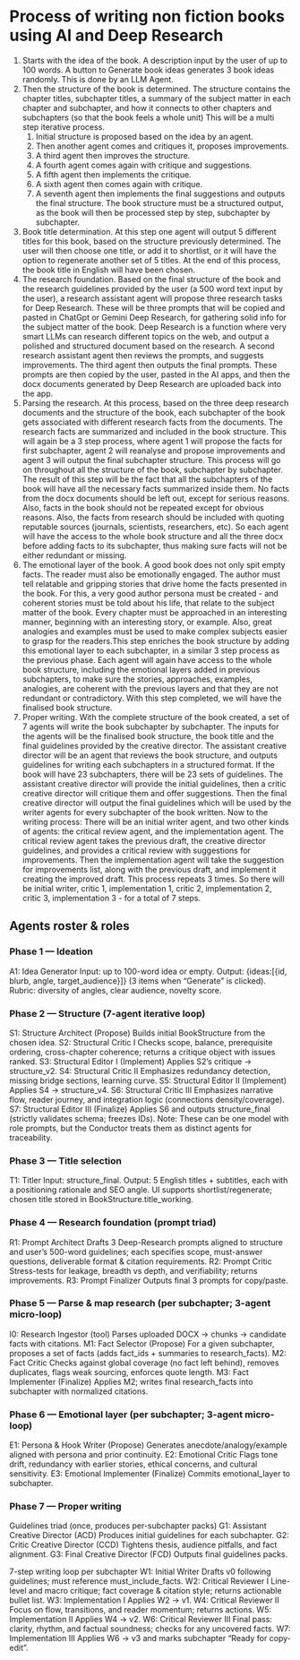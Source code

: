 # Process of writing non fiction books using AI and Deep Research

1. Starts with the idea of the book. A description input by the user of up to 100 words. A button to Generate book ideas generates 3 book ideas randomly. This is done by an LLM Agent.
2. Then the structure of the book is determined. The structure contains the chapter titles, subchapter titles, a summary of the subject matter in each chapter and subchapter, and how it connects to other chapters and subchapters (so that the book feels a whole unit) This will be a multi step iterative process.
   1. Initial structure is proposed based on the idea by an agent.
   2. Then another agent comes and critiques it, proposes improvements.
   3. A third agent then improves the structure.
   4. A fourth agent comes again with critique and suggestions.
   5. A fifth agent then implements the critique.
   6. A sixth agent then comes again with critique.
   7. A seventh agent then implements the final suggestions and outputs the final structure. The book structure must be a structured output, as the book will then be processed step by step, subchapter by subchapter.
3. Book title determination. At this step one agent will output 5 different titles for this book, based on the structure previously determined. The user will then choose one title, or add it to shortlist, or it will have the option to regenerate another set of 5 titles. At the end of this process, the book title in English will have been chosen.
4. The research foundation. Based on the final structure of the book and the research guidelines provided by the user (a 500 word text input by the user), a research assistant agent will propose three research tasks for Deep Research. These will be three prompts that will be copied and pasted in ChatGpt or Gemini Deep Research, for gathering solid info for the subject matter of the book. Deep Research is a function where very smart LLMs can research different topics on the web, and output a polished and structured document based on the research. A second research assistant agent then reviews the prompts, and suggests improvements. The third agent then outputs the final prompts. These prompts are then copied by the user, pasted in the AI apps, and then the docx documents generated by Deep Research are uploaded back into the app.
5. Parsing the research. At this process, based on the three deep research documents and the structure of the book, each subchapter of the book gets associated with different research facts from the documents. The research facts are summarized and included in the book structure. This will again be a 3 step process, where agent 1 will propose the facts for first subchapter, agent 2 will reanalyse and propose improvements and agent 3 will output the final subchapter structure. This process will go on throughout all the structure of the book, subchapter by subchapter. The result of this step will be the fact that all the subchapters of the book will have all the necessary facts summarized inside them. No facts from the docx documents should be left out, except for serious reasons. Also, facts in the book should not be repeated except for obvious reasons. Also, the facts from research should be included with quoting reputable sources (journals, scientists, researchers, etc). So each agent will have the access to the whole book structure and all the three docx before adding facts to its subchapter, thus making sure facts will not be either redundant or missing.
6. The emotional layer of the book.  A good book does not only spit empty facts. The reader must also be emotionally engaged. The author must tell relatable and gripping stories that drive home the facts presented in the book. For this, a very good author persona must be created - and coherent stories must be told about his life, that relate to the subject matter of the book. Every chapter must be approached in an interesting manner, beginning with an interesting story,  or example. Also, great analogies and examples must be used to make complex subjects easier to grasp for the readers.This step enriches the book structure by adding this emotional layer to each subchapter, in a similar 3 step process as the previous phase. Each agent will again have access to the whole book structure, including the emotional layers added in previous subchapters, to make sure the stories, approaches, examples, analogies, are coherent with the previous layers and that they are not redundant or contradictory. With this step completed, we will have the finalised book structure.
7. Proper writing. With the complete structure of the book created, a set of 7 agents will write the book subchapter by subchapter. The inputs for the agents will be the finalised book structure,  the book title and the final guidelines provided by the creative director. The assistant creative director will be an agent that reviews the book structure, and outputs guidelines for writing each subchapters in a structured format. If the book will have 23 subchapters, there will be 23 sets of guidelines. The assistant creative director will provide the initial guidelines, then a critic creative director will critique them and offer suggestions. Then the final creative director will output the final guidelines which will be used by the writer agents for every subchapter of the book written. Now to the writing process: There will be an initial writer agent, and two other kinds of agents: the critical review agent, and the implementation agent. The critical review agent takes the previous draft, the creative director guidelines, and provides a critical review with suggestions for improvements. Then the implementation agent will take the suggestion for improvements list, along with the previous draft, and implement it creating the improved draft. This process repeats 3 times. So there will be initial writer, critic 1, implementation 1, critic 2, implementation 2, critic 3, implementation 3 - for a total of 7 steps.

## Agents roster & roles

### Phase 1 — Ideation

A1: Idea Generator
Input: up to 100-word idea or empty.
Output: {ideas:[{id, blurb, angle, target_audience}]} (3 items when “Generate” is clicked).
Rubric: diversity of angles, clear audience, novelty score.

### Phase 2 — Structure (7-agent iterative loop)

S1: Structure Architect (Propose)
Builds initial BookStructure from the chosen idea.
S2: Structural Critic I
Checks scope, balance, prerequisite ordering, cross-chapter coherence; returns a critique object with issues ranked.
S3: Structural Editor I (Implement)
Applies S2’s critique → structure_v2.
S4: Structural Critic II
Emphasizes redundancy detection, missing bridge sections, learning curve.
S5: Structural Editor II (Implement)
Applies S4 → structure_v4.
S6: Structural Critic III
Emphasizes narrative flow, reader journey, and integration logic (connections density/coverage).
S7: Structural Editor III (Finalize)
Applies S6 and outputs structure_final (strictly validates schema; freezes IDs).
Note: These can be one model with role prompts, but the Conductor treats them as distinct agents for traceability.

### Phase 3 — Title selection

T1: Titler
Input: structure_final.
Output: 5 English titles + subtitles, each with a positioning rationale and SEO angle.
UI supports shortlist/regenerate; chosen title stored in BookStructure.title_working.

### Phase 4 — Research foundation (prompt triad)

R1: Prompt Architect
Drafts 3 Deep-Research prompts aligned to structure and user’s 500-word guidelines; each specifies scope, must-answer questions, deliverable format & citation requirements.
R2: Prompt Critic
Stress-tests for leakage, breadth vs depth, and verifiability; returns improvements.
R3: Prompt Finalizer
Outputs final 3 prompts for copy/paste.

### Phase 5 — Parse & map research (per subchapter; 3-agent micro-loop)

I0: Research Ingestor (tool)
Parses uploaded DOCX → chunks → candidate facts with citations.
M1: Fact Selector (Propose)
For a given subchapter, proposes a set of facts (adds fact_ids + summaries to research_facts).
M2: Fact Critic
Checks against global coverage (no fact left behind), removes duplicates, flags weak sourcing, enforces quote length.
M3: Fact Implementer (Finalize)
Applies M2; writes final research_facts into subchapter with normalized citations.

### Phase 6 — Emotional layer (per subchapter; 3-agent micro-loop)

E1: Persona & Hook Writer (Propose)
Generates anecdote/analogy/example aligned with persona and prior continuity.
E2: Emotional Critic
Flags tone drift, redundancy with earlier stories, ethical concerns, and cultural sensitivity.
E3: Emotional Implementer (Finalize)
Commits emotional_layer to subchapter.

### Phase 7 — Proper writing

Guidelines triad (once, produces per-subchapter packs)
G1: Assistant Creative Director (ACD)
Produces initial guidelines for each subchapter.
G2: Critic Creative Director (CCD)
Tightens thesis, audience pitfalls, and fact alignment.
G3: Final Creative Director (FCD)
Outputs final guidelines packs.

7-step writing loop per subchapter
W1: Initial Writer
Drafts v0 following guidelines; must reference must_include_facts.
W2: Critical Reviewer I
Line-level and macro critique; fact coverage & citation style; returns actionable bullet list.
W3: Implementation I
Applies W2 → v1.
W4: Critical Reviewer II
Focus on flow, transitions, and reader momentum; returns actions.
W5: Implementation II
Applies W4 → v2.
W6: Critical Reviewer III
Final pass: clarity, rhythm, and factual soundness; checks for any uncovered facts.
W7: Implementation III
Applies W6 → v3 and marks subchapter “Ready for copy-edit”.
